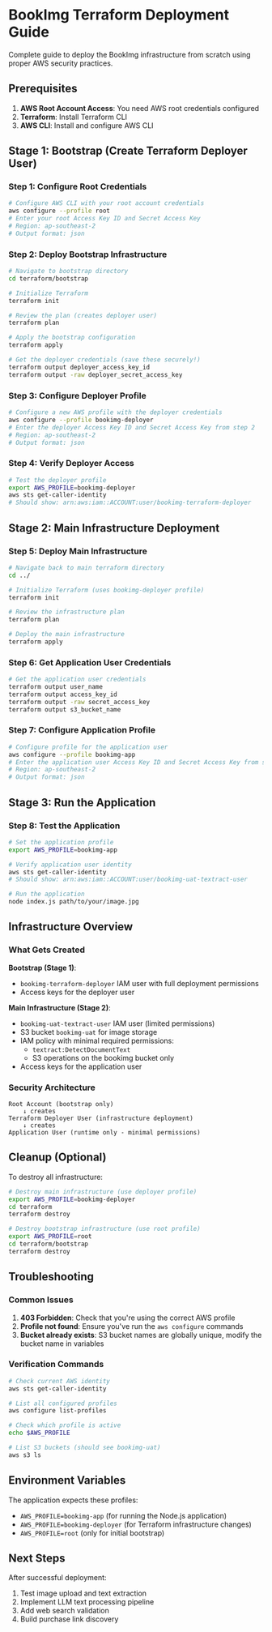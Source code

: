 # BookImg Terraform Deployment Guide

Complete guide to deploy the BookImg infrastructure from scratch using proper AWS security practices.

## Prerequisites

1. **AWS Root Account Access**: You need AWS root credentials configured
2. **Terraform**: Install Terraform CLI
3. **AWS CLI**: Install and configure AWS CLI

## Stage 1: Bootstrap (Create Terraform Deployer User)

### Step 1: Configure Root Credentials
```bash
# Configure AWS CLI with your root account credentials
aws configure --profile root
# Enter your root Access Key ID and Secret Access Key
# Region: ap-southeast-2
# Output format: json
```

### Step 2: Deploy Bootstrap Infrastructure
```bash
# Navigate to bootstrap directory
cd terraform/bootstrap

# Initialize Terraform
terraform init

# Review the plan (creates deployer user)
terraform plan

# Apply the bootstrap configuration
terraform apply

# Get the deployer credentials (save these securely!)
terraform output deployer_access_key_id
terraform output -raw deployer_secret_access_key
```

### Step 3: Configure Deployer Profile
```bash
# Configure a new AWS profile with the deployer credentials
aws configure --profile bookimg-deployer
# Enter the deployer Access Key ID and Secret Access Key from step 2
# Region: ap-southeast-2
# Output format: json
```

### Step 4: Verify Deployer Access
```bash
# Test the deployer profile
export AWS_PROFILE=bookimg-deployer
aws sts get-caller-identity
# Should show: arn:aws:iam::ACCOUNT:user/bookimg-terraform-deployer
```

## Stage 2: Main Infrastructure Deployment

### Step 5: Deploy Main Infrastructure
```bash
# Navigate back to main terraform directory
cd ../

# Initialize Terraform (uses bookimg-deployer profile)
terraform init

# Review the infrastructure plan
terraform plan

# Deploy the main infrastructure
terraform apply
```

### Step 6: Get Application User Credentials
```bash
# Get the application user credentials
terraform output user_name
terraform output access_key_id
terraform output -raw secret_access_key
terraform output s3_bucket_name
```

### Step 7: Configure Application Profile
```bash
# Configure profile for the application user
aws configure --profile bookimg-app
# Enter the application user Access Key ID and Secret Access Key from step 6
# Region: ap-southeast-2
# Output format: json
```

## Stage 3: Run the Application

### Step 8: Test the Application
```bash
# Set the application profile
export AWS_PROFILE=bookimg-app

# Verify application user identity
aws sts get-caller-identity
# Should show: arn:aws:iam::ACCOUNT:user/bookimg-uat-textract-user

# Run the application
node index.js path/to/your/image.jpg
```

## Infrastructure Overview

### What Gets Created

**Bootstrap (Stage 1)**:
- `bookimg-terraform-deployer` IAM user with full deployment permissions
- Access keys for the deployer user

**Main Infrastructure (Stage 2)**:
- `bookimg-uat-textract-user` IAM user (limited permissions)
- S3 bucket `bookimg-uat` for image storage
- IAM policy with minimal required permissions:
  - `textract:DetectDocumentText`
  - S3 operations on the bookimg bucket only
- Access keys for the application user

### Security Architecture

```
Root Account (bootstrap only)
    ↓ creates
Terraform Deployer User (infrastructure deployment)
    ↓ creates  
Application User (runtime only - minimal permissions)
```

## Cleanup (Optional)

To destroy all infrastructure:

```bash
# Destroy main infrastructure (use deployer profile)
export AWS_PROFILE=bookimg-deployer
cd terraform
terraform destroy

# Destroy bootstrap infrastructure (use root profile)  
export AWS_PROFILE=root
cd terraform/bootstrap
terraform destroy
```

## Troubleshooting

### Common Issues

1. **403 Forbidden**: Check that you're using the correct AWS profile
2. **Profile not found**: Ensure you've run the `aws configure` commands
3. **Bucket already exists**: S3 bucket names are globally unique, modify the bucket name in variables

### Verification Commands

```bash
# Check current AWS identity
aws sts get-caller-identity

# List all configured profiles
aws configure list-profiles

# Check which profile is active
echo $AWS_PROFILE

# List S3 buckets (should see bookimg-uat)
aws s3 ls
```

## Environment Variables

The application expects these profiles:
- `AWS_PROFILE=bookimg-app` (for running the Node.js application)
- `AWS_PROFILE=bookimg-deployer` (for Terraform infrastructure changes)
- `AWS_PROFILE=root` (only for initial bootstrap)

## Next Steps

After successful deployment:
1. Test image upload and text extraction
2. Implement LLM text processing pipeline
3. Add web search validation
4. Build purchase link discovery
